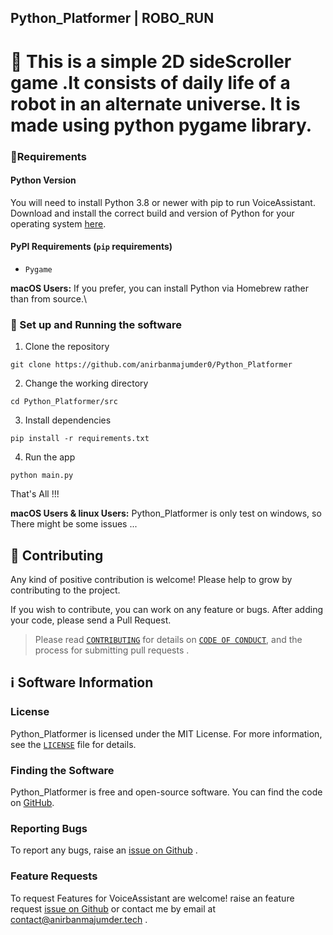 ## Python_Platformer   |   ROBO_RUN
 
# 👋 This is a simple 2D sideScroller game .It consists of daily life of a robot in an alternate universe. It is made using python pygame library.

### 📝Requirements

#### Python Version

You will need to install Python 3.8 or newer with pip to run VoiceAssistant. Download and install the correct
build and version of Python for your operating system [here](https://python.org/downloads).


#### PyPI Requirements (`pip` requirements)

* `Pygame`

**macOS Users:** If you prefer, you can install Python via Homebrew rather than from source.\

### 📜 Set up and Running the software

1. Clone the repository

```
git clone https://github.com/anirbanmajumder0/Python_Platformer
```

2. Change the working directory

```
cd Python_Platformer/src
```

3. Install dependencies

```
pip install -r requirements.txt
```

4. Run the app

```
python main.py
```

That's All !!!

**macOS Users & linux Users:** Python_Platformer is only test on windows, so There might be some issues ...


## 🤝 Contributing

Any kind of positive contribution is welcome! Please help to grow by contributing to the project.

If you wish to contribute, you can work on any feature or bugs. After adding your code, please send a Pull Request.

> Please read [`CONTRIBUTING`](CONTRIBUTING.md) for details on [`CODE OF CONDUCT`](CODE_OF_CONDUCT.md), and the process for submitting pull requests .


## ℹ️ Software Information

### License

Python_Platformer is licensed under the MIT License. For more information, see the [`LICENSE`](LICENSE) file for details.

### Finding the Software

Python_Platformer is free and open-source software. You can find the code on
[GitHub](https://github.com/anirbanmajumder0/Python_Platformer).

### Reporting Bugs

To report any bugs, raise an [issue on Github](https://github.com/anirbanmajumder0/Python_Platformer/issues/new?assignees=anirbanmajumder0&labels=&template=bug_report.md) .

### Feature Requests

To request Features for VoiceAssistant are welcome! raise an feature request [issue on Github](https://github.com/anirbanmajumder0/Python_Platformer/issues/new?assignees=anirbanmajumder0&labels=&template=feature_request.md) or contact me by email at <contact@anirbanmajumder.tech> .
